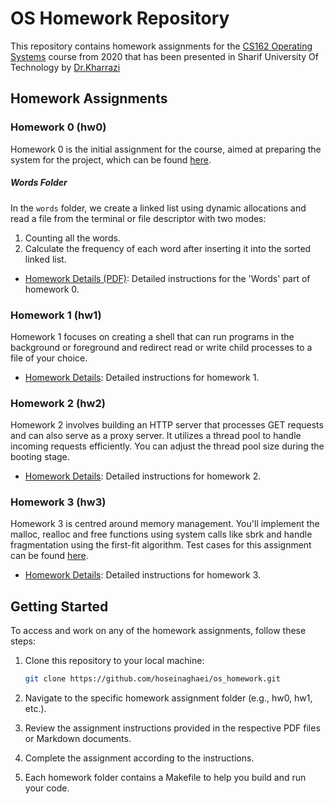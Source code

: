 # OS Homework Repository

This repository contains homework assignments for the [CS162 Operating Systems](https://cs162.org/) course from 2020 that has been presented in Sharif University Of Technology by [Dr.Kharrazi](https://sharif.edu/~kharrazi/)

## Homework Assignments

### Homework 0 (hw0)

Homework 0 is the initial assignment for the course, aimed at preparing the system for the project, which can be found [here](./HW0/homework0.pdf).


##### Words Folder
In the `words` folder, we create a linked list using dynamic allocations and read a file from the terminal or file descriptor with two modes:
1. Counting all the words.
2. Calculate the frequency of each word after inserting it into the sorted linked list.

- [Homework Details (PDF)](./HW0/words/list.pdf): Detailed instructions for the 'Words' part of homework 0.

### Homework 1 (hw1)

Homework 1 focuses on creating a shell that can run programs in the background or foreground and redirect read or write child processes to a file of your choice.

- [Homework Details](./hw1/hw1-shell.pdf): Detailed instructions for homework 1.

### Homework 2 (hw2)

Homework 2 involves building an HTTP server that processes GET requests and can also serve as a proxy server. It utilizes a thread pool to handle incoming requests efficiently. You can adjust the thread pool size during the booting stage.

- [Homework Details](./hw2/hw2-httpserver.pdf): Detailed instructions for homework 2.

### Homework 3 (hw3)

Homework 3 is centred around memory management. You'll implement the malloc, realloc and free functions using system calls like sbrk and handle fragmentation using the first-fit algorithm. Test cases for this assignment can be found [here](./hw3/mm_test.c).

- [Homework Details](./hw3/hw3-malloc.pdf): Detailed instructions for homework 3.

## Getting Started

To access and work on any of the homework assignments, follow these steps:

1. Clone this repository to your local machine:

   ```bash
   git clone https://github.com/hoseinaghaei/os_homework.git
2. Navigate to the specific homework assignment folder (e.g., hw0, hw1, etc.).

3. Review the assignment instructions provided in the respective PDF files or Markdown documents.

4. Complete the assignment according to the instructions.

5. Each homework folder contains a Makefile to help you build and run your code.
